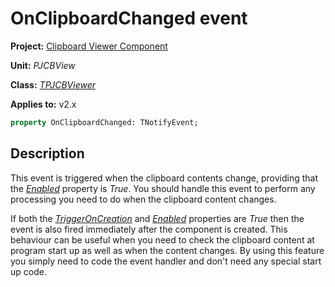 # OnClipboardChanged event

**Project:** [Clipboard Viewer Component](../../index.md)

**Unit:** _PJCBView_

**Class:** [_TPJCBViewer_](./TPJCBViewer.md)

**Applies to:** v2.x

```pascal
property OnClipboardChanged: TNotifyEvent;
```

## Description

This event is triggered when the clipboard contents change, providing that the [_Enabled_](./TPJCBViewer-Enabled.md) property is _True_. You should handle this event to perform any processing you need to do when the clipboard content changes.

If both the [_TriggerOnCreation_](./TPJCBViewer-TriggerOnCreation.md) and [_Enabled_](./TPJCBViewer-Enabled.md) properties are _True_ then the event is also fired immediately after the component is created. This behaviour can be useful when you need to check the clipboard content at program start up as well as when the content changes. By using this feature you simply need to code the event handler and don't need any special start up code.
